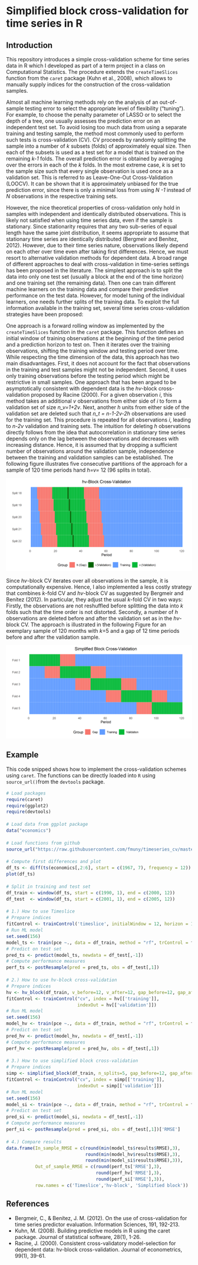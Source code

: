 # Simplified block cross-validation for time series in R

## Introduction
This repository introduces a simple cross-validation scheme for time series data in R which I developed as part of a term project in a class on Computational Statistics. The procedure extends the `createTimeSlices` function from the `caret` package (Kuhn et al., 2008), which allows to manually supply indices for the construction of the cross-validation samples.

Almost all machine learning methods rely on the analysis of an out-of-sample testing error to select the appropriate level of flexibility (“tuning”). For example, to choose the penalty parameter of LASSO or to select the depth of a tree, one usually assesses the prediction error on an independent test set. To avoid losing too much data from using a separate training and testing sample, the method most commonly used to perform such tests is cross-validation (CV). CV proceeds by randomly splitting the sample into a number of *k* subsets (folds) of approximately equal size. Then each of the subsets is used as a test set for a model that is trained on the remaining *k-1* folds. The overall prediction error is obtained by averaging over the errors in each of the *k* folds. In the most extreme case, *k* is set to the sample size such that every single observation is used once as a validation set. This is referred to as Leave-One-Out Cross-Validation (LOOCV). It can be shown that it is approximately unbiased for the true prediction error, since there is only a minimal loss from using *N -1* instead of *N* observations in the respective training sets.

However, the nice theoretical properties of cross-validation only hold in samples with independent and identically distributed observations. This is likely not satisfied when using time series data, even if the sample is stationary. Since stationarity requires that any two sub-series of equal length have the same joint distribution, it seems appropriate to assume that stationary time series are identically distributed (Bergmeir and Benítez, 2012). However, due to their time series nature, observations likely depend on each other over time even after taking first differences. Hence, we must resort to alternative validation methods for dependent data.
A broad range of different approaches to deal with cross-validation in time-series settings has been proposed in the literature. The simplest approach is to split the data into only one test set (usually a block at the end of the time horizon) and one training set (the remaining data). Then one can train different machine learners on the training data and compare their predictive performance on the test data. However, for model tuning of the individual learners, one needs further splits of the training data. To exploit the full information available in the training set, several time series cross-validation strategies have been proposed:

One approach is a forward rolling window as implemented by the `createTimeSlices` function in the `caret` package. This function defines an initial window of training observations at the beginning of the time period and a prediction horizon to test on. Then it iterates over the training observations, shifting the training window and testing period over time. While respecting the time dimension of the data, this approach has two main disadvantages. First, it does not account for the fact that observations in the training and test samples might not be independent. Second, it uses only training observations before the testing period which might be restrictive in small samples. 
One approach that has been argued to be asymptotically consistent with dependent data is the *hv*-block cross-validation proposed by Racine (2000). For a given observation *i*, this method takes an additional *v* observations from either side of *i* to form a validation set of size *n_v=1+2v*. Next, another *h* units from either side of the validation set are deleted such that *n_t = n-1-2v-2h* observations are used for the training set. This procedure is repeated for all observations *i*, leading to *n-2v* validation and training sets. The intuition for deleting *h* observations directly follows from the idea that autocorrelation in stationary time series depends only on the lag between the observations and decreases with increasing distance. Hence, it is assumed that by dropping a sufficient number of observations around the validation sample, independence between the training and validation samples can be established. The following figure illustrates five consecutive partitions of the approach for a sample of 120 time periods hand *h=v=* 12 (96 splits in total).

![hv-block cross-validation](img/hv_block.png)

Since *hv*-block CV iterates over all observations in the sample, it is computationally expensive. Hence, I also implemented a less costly strategy that combines *k*-fold CV and *hv*-block CV as suggested by Bergmeir and Benítez (2012). In particular, they adjust the usual *k*-fold CV in two ways: Firstly, the observations are not reshuffled before splitting the data into *k* folds such that the time order is not distorted. Secondly, a number of *h* observations are deleted before and after the validation set as in the *hv*-block CV. The approach is illustrated in the following Figure for an exemplary sample of 120 months with *k*=5 and a gap of 12 time periods before and after the validation sample.

![hv-block cross-validation](img/simplified_block.png)

## Example

This code snipped shows how to implement the cross-validation schemes using `caret`. The functions can be directly loaded into `R` using `source_url()`from the `devtools` package.

```r
# Load packages
require(caret)
require(ggplot2)
require(devtools)

# Load data from ggplot package
data("economics")

# Load functions from github
source_url("https://raw.githubusercontent.com/fmuny/timeseries_cv/master/code/cv_functions.R")

# Compute first differences and plot
df_ts <- diff(ts(economics[,2:6], start = c(1967, 7), frequency = 12))
plot(df_ts)

# Split in training and test set
df_train <- window(df_ts, start = c(1990, 1), end = c(2000, 12))
df_test  <- window(df_ts, start = c(2001, 1), end = c(2005, 12))

# 1.) How to use Timeslice
# Prepare indices
fitControl <- trainControl('timeslice', initialWindow = 12, horizon = 12)
# Run ML model
set.seed(156)
model_ts <- train(pce ~., data = df_train, method = "rf", trControl = fitControl)
# Predict on test set
pred_ts <- predict(model_ts, newdata = df_test[,-1])
# Compute performance measures 
perf_ts <- postResample(pred = pred_ts, obs = df_test[,1])

# 2.) How to use hv-block cross-validation
# Prepare indices
hv <- hv_block(df_train, v_before=12, v_after=12, gap_before=12, gap_after=12)
fitControl <- trainControl("cv", index = hv[['training']], 
                           indexOut = hv[['validation']])
# Run ML model
set.seed(156)
model_hv <- train(pce ~., data = df_train, method = "rf", trControl = fitControl)
# Predict on test set
pred_hv <- predict(model_hv, newdata = df_test[,-1])
# Compute performance measures 
perf_hv <- postResample(pred = pred_hv, obs = df_test[,1])

# 3.) How to use simplified block cross-validation
# Prepare indices
simp <- simplified_block(df_train, n_splits=5, gap_before=12, gap_after=12)
fitControl <- trainControl("cv", index = simp[['training']], 
                           indexOut = simp[['validation']])
# Run ML model
set.seed(156)
model_si <- train(pce ~., data = df_train, method = "rf", trControl = fitControl)
# Predict on test set
pred_si <- predict(model_si, newdata = df_test[,-1])
# Compute performance measures 
perf_si <- postResample(pred = pred_si, obs = df_test[,1])['RMSE']

# 4.) Compare results
data.frame(In_sample_RMSE = c(round(min(model_ts$results$RMSE),3),
                              round(min(model_hv$results$RMSE),3),
                              round(min(model_si$results$RMSE),3)),
           Out_of_sample_RMSE = c(round(perf_ts['RMSE'],3),
                                  round(perf_hv['RMSE'],3),
                                  round(perf_si['RMSE'],3)),
           row.names = c('Timeslice','hv-block', 'Simplified block'))
```

## References 

* Bergmeir, C., & Benítez, J. M. (2012). On the use of cross-validation for time series predictor evaluation. Information Sciences, 191, 192-213.
* Kuhn, M. (2008). Building predictive models in R using the caret package. Journal of statistical software, 28(1), 1-26.
* Racine, J. (2000). Consistent cross-validatory model-selection for dependent data: hv-block cross-validation. Journal of econometrics, 99(1), 39-61.
